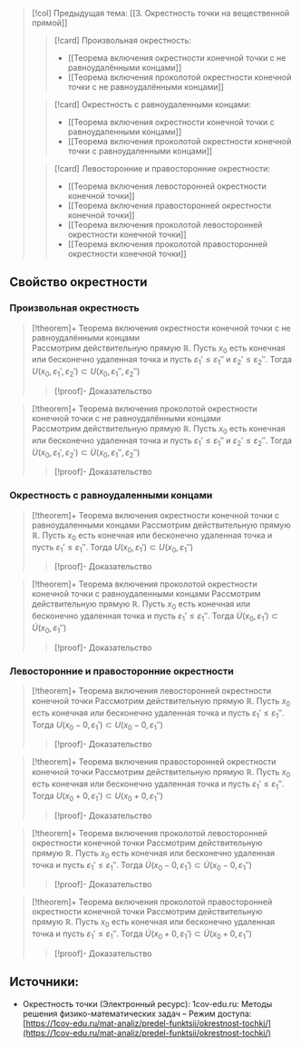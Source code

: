 > [!col] Предыдущая тема: [[3. Окрестность точки на вещественной прямой]]
>> [!card] Произвольная окрестность:
>>* [[Теорема включения окрестности конечной точки с не равноудалёнными концами]]
>>* [[Теорема включения проколотой окрестности конечной точки с не равноудалёнными концами]]
>
>> [!card] Окрестность с равноудаленными концами:
>>* [[Теорема включения окрестности конечной точки с равноудаленными концами]]
>>* [[Теорема включения проколотой окрестности конечной точки с равноудаленными концами]]
>
>> [!card] Левосторонние и правосторонние окрестности:
>>* [[Теорема включения левосторонней окрестности конечной точки]]
>>* [[Теорема включения правосторонней окрестности конечной точки]]
>>* [[Теорема включения проколотой левосторонней окрестности конечной точки]]
>>* [[Теорема включения проколотой правосторонней окрестности конечной точки]]
>
## Свойство окрестности
### Произвольная окрестность
> [!theorem]+ Теорема включения окрестности конечной точки с не равноудалёнными концами  
> Рассмотрим действительную прямую $\mathbb{R}$. Пусть $x_0$ есть конечная или бесконечно удаленная точка и пусть $\varepsilon_1' \leq \varepsilon_1''$ и $\varepsilon_2' \leq \varepsilon_2''$. Тогда $U(x_0, \varepsilon_1', \varepsilon_2') \subset U(x_0, \varepsilon_1'', \varepsilon_2'')$
> > [!proof]- Доказательство
> > 

> [!theorem]+ Теорема включения проколотой окрестности конечной точки с не равноудалёнными концами  
> Рассмотрим действительную прямую $\mathbb{R}$. Пусть $x_0$ есть конечная или бесконечно удаленная точка и пусть $\varepsilon_1' \leq \varepsilon_1''$ и $\varepsilon_2' \leq \varepsilon_2''$. Тогда $\dot U(x_0, \varepsilon_1', \varepsilon_2') \subset \dot U(x_0, \varepsilon_1'', \varepsilon_2'')$
> > [!proof]- Доказательство
> > 

### Окрестность с равноудаленными концами
> [!theorem]+ Теорема включения окрестности конечной точки с равноудаленными концами
> Рассмотрим действительную прямую $\mathbb{R}$. Пусть $x_0$ есть конечная или бесконечно удаленная точка и пусть $\varepsilon_1' \leq \varepsilon_1''$. Тогда $U(x_0, \varepsilon_1') \subset U(x_0, \varepsilon_1'')$
> > [!proof]- Доказательство
> > 

> [!theorem]+ Теорема включения проколотой окрестности конечной точки с равноудаленными концами
> Рассмотрим действительную прямую $\mathbb{R}$. Пусть $x_0$ есть конечная или бесконечно удаленная точка и пусть $\varepsilon_1' \leq \varepsilon_1''$. Тогда $\dot U(x_0, \varepsilon_1') \subset \dot U(x_0, \varepsilon_1'')$
> > [!proof]- Доказательство
> > 

### Левосторонние и правосторонние окрестности 
> [!theorem]+ Теорема включения левосторонней окрестности конечной точки
> Рассмотрим действительную прямую $\mathbb{R}$. Пусть $x_0$ есть конечная или бесконечно удаленная точка и пусть $\varepsilon_1' \leq \varepsilon_1''$. Тогда $U(x_0 - 0, \varepsilon_1') \subset U(x_0 - 0, \varepsilon_1'')$
> > [!proof]- Доказательство
> > 

> [!theorem]+ Теорема включения правосторонней окрестности конечной точки
> Рассмотрим действительную прямую $\mathbb{R}$. Пусть $x_0$ есть конечная или бесконечно удаленная точка и пусть $\varepsilon_1' \leq \varepsilon_1''$. Тогда $U(x_0 + 0, \varepsilon_1') \subset U(x_0 + 0, \varepsilon_1'')$
> > [!proof]- Доказательство
> > 

> [!theorem]+ Теорема включения проколотой левосторонней окрестности конечной точки
> Рассмотрим действительную прямую $\mathbb{R}$. Пусть $x_0$ есть конечная или бесконечно удаленная точка и пусть $\varepsilon_1' \leq \varepsilon_1''$. Тогда $\dot U(x_0 - 0, \varepsilon_1') \subset \dot U(x_0 - 0, \varepsilon_1'')$
> > [!proof]- Доказательство
> > 

> [!theorem]+ Теорема включения проколотой правосторонней окрестности конечной точки
> Рассмотрим действительную прямую $\mathbb{R}$. Пусть $x_0$ есть конечная или бесконечно удаленная точка и пусть $\varepsilon_1' \leq \varepsilon_1''$. Тогда $\dot U(x_0 + 0, \varepsilon_1') \subset \dot U(x_0 + 0, \varepsilon_1'')$
> > [!proof]- Доказательство
> > 

## Источники:
* Окрестность точки (Электронный ресурс): 1cov-edu.ru: Методы решения физико-математических задач – Режим доступа: [https://1cov-edu.ru/mat-analiz/predel-funktsii/okrestnost-tochki/](https://1cov-edu.ru/mat-analiz/predel-funktsii/okrestnost-tochki/)

